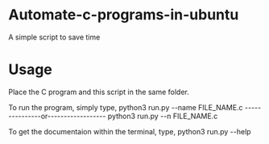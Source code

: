 # Automate-c-programs-in-ubuntu
A simple script to save time

# Usage
Place the C program and this script in the same folder. 

To run the program, simply type,
python3 run.py --name FILE_NAME.c
---------------or------------------
python3 run.py --n FILE_NAME.c

To get the documentaion within the terminal, type,
python3 run.py --help
